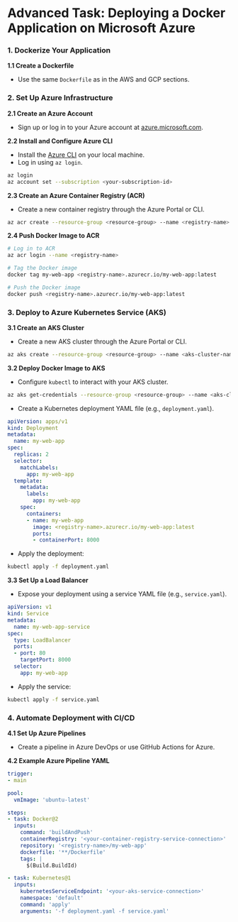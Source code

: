 # Advanced Task: Deploying a Docker Application on Microsoft Azure

### 1. Dockerize Your Application

**1.1 Create a Dockerfile**

- Use the same `Dockerfile` as in the AWS and GCP sections.

### 2. Set Up Azure Infrastructure

**2.1 Create an Azure Account**

- Sign up or log in to your Azure account at [azure.microsoft.com](https://azure.microsoft.com/).

**2.2 Install and Configure Azure CLI**

- Install the [Azure CLI](https://docs.microsoft.com/en-us/cli/azure/install-azure-cli) on your local machine.
- Log in using `az login`.

```sh
az login
az account set --subscription <your-subscription-id>
```

**2.3 Create an Azure Container Registry (ACR)**

- Create a new container registry through the Azure Portal or CLI.

```sh
az acr create --resource-group <resource-group> --name <registry-name> --sku Basic
```

**2.4 Push Docker Image to ACR**

```sh
# Log in to ACR
az acr login --name <registry-name>

# Tag the Docker image
docker tag my-web-app <registry-name>.azurecr.io/my-web-app:latest

# Push the Docker image
docker push <registry-name>.azurecr.io/my-web-app:latest
```

### 3. Deploy to Azure Kubernetes Service (AKS)

**3.1 Create an AKS Cluster**

- Create a new AKS cluster through the Azure Portal or CLI.

```sh
az aks create --resource-group <resource-group> --name <aks-cluster-name> --node-count 1 --enable-addons monitoring --generate-ssh-keys
```

**3.2 Deploy Docker Image to AKS**

- Configure `kubectl` to interact with your AKS cluster.

```sh
az aks get-credentials --resource-group <resource-group> --name <aks-cluster-name>
```

- Create a Kubernetes deployment YAML file (e.g., `deployment.yaml`).

```yaml
apiVersion: apps/v1
kind: Deployment
metadata:
  name: my-web-app
spec:
  replicas: 2
  selector:
    matchLabels:
      app: my-web-app
  template:
    metadata:
      labels:
        app: my-web-app
    spec:
      containers:
      - name: my-web-app
        image: <registry-name>.azurecr.io/my-web-app:latest
        ports:
        - containerPort: 8000
```

- Apply the deployment:

```sh
kubectl apply -f deployment.yaml
```

**3.3 Set Up a Load Balancer**

- Expose your deployment using a service YAML file (e.g., `service.yaml`).

```yaml
apiVersion: v1
kind: Service
metadata:
  name: my-web-app-service
spec:
  type: LoadBalancer
  ports:
  - port: 80
    targetPort: 8000
  selector:
    app: my-web-app
```

- Apply the service:

```sh
kubectl apply -f service.yaml
```

### 4. Automate Deployment with CI/CD

**4.1 Set Up Azure Pipelines**

- Create a pipeline in Azure DevOps or use GitHub Actions for Azure.

**4.2 Example Azure Pipeline YAML**

```yaml
trigger:
- main

pool:
  vmImage: 'ubuntu-latest'

steps:
- task: Docker@2
  inputs:
    command: 'buildAndPush'
    containerRegistry: '<your-container-registry-service-connection>'
    repository: '<registry-name>/my-web-app'
    dockerfile: '**/Dockerfile'
    tags: |
      $(Build.BuildId)

- task: Kubernetes@1
  inputs:
    kubernetesServiceEndpoint: '<your-aks-service-connection>'
    namespace: 'default'
    command: 'apply'
    arguments: '-f deployment.yaml -f service.yaml'
```